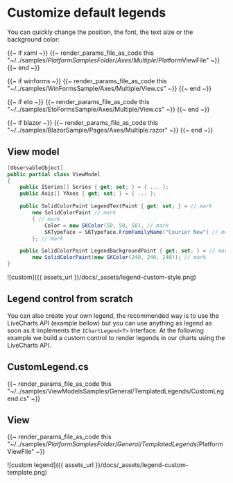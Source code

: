 # Customize default legends

You can quickly change the position, the font, the text size or the background color:

{{~ if xaml ~}}
{{~ render_params_file_as_code this "~/../samples/$PlatformSamplesFolder/Axes/Multiple/$PlatformViewFile" ~}}
{{~ end ~}}

{{~ if winforms ~}}
{{~ render_params_file_as_code this "~/../samples/WinFormsSample/Axes/Multiple/View.cs" ~}}
{{~ end ~}}

{{~ if eto ~}}
{{~ render_params_file_as_code this "~/../samples/EtoFormsSample/Axes/Multiple/View.cs" ~}}
{{~ end ~}}

{{~ if blazor ~}}
{{~ render_params_file_as_code this "~/../samples/BlazorSample/Pages/Axes/Multiple.razor" ~}}
{{~ end ~}}

## View model

```c#
[ObservableObject]
public partial class ViewModel
{
    public ISeries[] Series { get; set; } = { ... };
    public Axis[] YAxes { get; set; } = { ... };

    public SolidColorPaint LegendTextPaint { get; set; } = // mark
        new SolidColorPaint // mark
        { // mark
            Color = new SKColor(50, 50, 50), // mark
            SKTypeface = SKTypeface.FromFamilyName("Courier New") // mark
        }; // mark

    public SolidColorPaint LegendBackgroundPaint { get; set; } = // mark
        new SolidColorPaint(new SKColor(240, 240, 240)); // mark
}
```

![custom]({{ assets_url }}/docs/_assets/legend-custom-style.png)

## Legend control from scratch

You can also create your own legend, the recommended way is to use the LiveCharts API (example bellow) but you can
use anything as legend as soon as it implements the `IChartLegend<T>` interface. At the following example we build
a custom control to render legends in our charts using the LiveCharts API.

## CustomLegend.cs

{{~ render_params_file_as_code this "~/../samples/ViewModelsSamples/General/TemplatedLegends/CustomLegend.cs" ~}}

## View

{{~ render_params_file_as_code this "~/../samples/$PlatformSamplesFolder/General/TemplatedLegends/$PlatformViewFile" ~}}

![custom legend]({{ assets_url }}/docs/_assets/legend-custom-template.png)